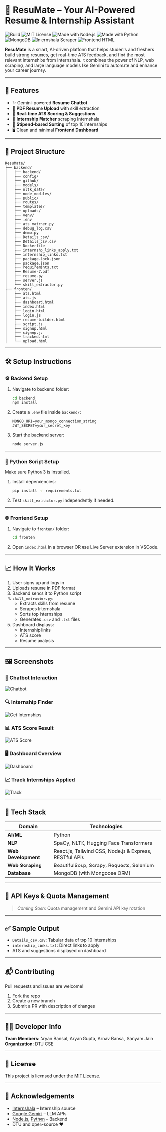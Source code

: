 # 📄 ResuMate – Your AI-Powered Resume & Internship Assistant

![Build](https://img.shields.io/badge/build-passing-brightgreen)
![MIT License](https://img.shields.io/badge/license-MIT-blue)
![Made with Node.js](https://img.shields.io/badge/Backend-Node.js-informational?logo=node.js)
![Made with Python](https://img.shields.io/badge/AI-Python-yellow?logo=python)
![MongoDB](https://img.shields.io/badge/Database-MongoDB-green?logo=mongodb)
![Internshala Scraper](https://img.shields.io/badge/Scraper-Internshala-blue)
![Frontend HTML](https://img.shields.io/badge/Frontend-HTML%2FCSS%2FJS-orange)

**ResuMate** is a smart, AI-driven platform that helps students and freshers build strong resumes, get real-time ATS feedback, and find the most relevant internships from Internshala. It combines the power of NLP, web scraping, and large language models like Gemini to automate and enhance your career journey.

---

## 🚀 Features

- ✨ Gemini-powered **Resume Chatbot**
- 📄 **PDF Resume Upload** with skill extraction
- 🧠 **Real-time ATS Scoring & Suggestions**
- 🔎 **Internship Matcher** scraping Internshala
- 💸 **Stipend-based Sorting** of top 10 internships
- 🖥️ Clean and minimal **Frontend Dashboard**

---

## 📂 Project Structure

```
ResuMate/
├── backend/
│   ├── backend/
│   ├── config/
│   ├── github/
│   ├── models/
│   ├── nltk_data/
│   ├── node_modules/
│   ├── public/
│   ├── routes/
│   ├── templates/
│   ├── uploads/
│   ├── venv/
│   ├── .env
│   ├── ats_matcher.py
│   ├── debug_log.csv
│   ├── demo.py
│   ├── Details_csv/
│   ├── Details_csv.csv
│   ├── Dockerfile
│   ├── internshp_links_apply.txt
│   ├── internship_links.txt
│   ├── package-lock.json
│   ├── package.json
│   ├── requirements.txt
│   ├── Resume-7.pdf
│   ├── resume.py
│   ├── server.js
│   └── skill_extractor.py
├── fronten/
│   ├── ats.html
│   ├── ats.js
│   ├── dashboard.html
│   ├── index.html
│   ├── login.html
│   ├── login.js
│   ├── resume-builder.html
│   ├── script.js
│   ├── signup.html
│   ├── signup.js
│   ├── tracked.html
│   └── upload.html
```

---

## 🛠️ Setup Instructions

### ⚙️ Backend Setup

1. Navigate to backend folder:
   ```bash
   cd backend
   npm install
   ```

2. Create a `.env` file inside `backend/`:

   ```
   MONGO_URI=your_mongo_connection_string
   JWT_SECRET=your_secret_key
   ```

3. Start the backend server:
   ```bash
   node server.js
   ```

---

### 🐍 Python Script Setup

Make sure Python 3 is installed.

1. Install dependencies:

   ```bash
   pip install -r requirements.txt
   ```

2. Test `skill_extractor.py` independently if needed.

---

### 🌐 Frontend Setup

1. Navigate to `fronten/` folder:
   ```bash
   cd fronten
   ```

2. Open `index.html` in a browser OR use Live Server extension in VSCode.

---

## 📈 How It Works

1. User signs up and logs in
2. Uploads resume in PDF format
3. Backend sends it to Python script
4. `skill_extractor.py`:
   - Extracts skills from resume
   - Scrapes Internshala
   - Sorts top internships
   - Generates `.csv` and `.txt` files
5. Dashboard displays:
   - Internship links
   - ATS score
   - Resume analysis

---

## 🖼️ Screenshots

### 🤖 Chatbot Interaction
![Chatbot](assets/chatbot.png)

### 🔍 Internship Finder
![Get Internships](assets/get_internships.png)

### 📊 ATS Score Result
![ATS Score](assets/ats_score.png)

### 🖥️ Dashboard Overview
![Dashboard](assets/dashboard.png)

### 📈 Track Internships Applied
![Track](assets/track.png)

---

## 🧰 Tech Stack

| Domain            | Technologies                                                 |
|------------------|--------------------------------------------------------------|
| **AI/ML**         | Python                                                       |
| **NLP**           | SpaCy, NLTK, Hugging Face Transformers                       |
| **Web Development** | React.js, Tailwind CSS, Node.js & Express, RESTful APIs  |
| **Web Scraping**  | BeautifulSoup, Scrapy, Requests, Selenium                    |
| **Database**      | MongoDB (with Mongoose ORM)                                  |

---

## 🔐 API Keys & Quota Management

> *Coming Soon*: Quota management and Gemini API key rotation

---

## ✅ Sample Output

- `Details_csv.csv`: Tabular data of top 10 internships
- `internship_links.txt`: Direct links to apply
- ATS and suggestions displayed on dashboard

---

## 📬 Contributing

Pull requests and issues are welcome!

1. Fork the repo
2. Create a new branch
3. Submit a PR with description of changes

---

## 🧑‍💻 Developer Info

**Team Members**: Aryan Bansal, Aryan Gupta, Arnav Bansal, Sanyam Jain  
**Organization**: DTU CSE

---

## 📜 License

This project is licensed under the [MIT License](LICENSE).

---

## 🙏 Acknowledgements

- [Internshala](https://internshala.com) – Internship source
- [Google Gemini](https://ai.google.dev) – LLM APIs
- [Node.js](https://nodejs.org/), [Python](https://www.python.org/) – Backend
- DTU and open-source ❤️
